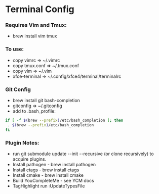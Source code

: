 # Terminal Config

### Requires Vim and Tmux:
  * brew install vim tmux

### To use:
  * copy vimrc 		=> ~/.vimrc
  * copy tmux.conf 	=> ~/.tmux.conf
  * copy vim 			=> ~/.vim
  * xfce-terminal 	=> ~/.config/xfce4/terminal/terminalrc

### Git Config  
  * brew install git bash-completion
  * gitconfig 		=> ~/.gitconfig
  * add to .bash_profile:
```bash
if [ -f $(brew --prefix)/etc/bash_completion ]; then
 . $(brew --prefix)/etc/bash_completion
fi
```

### Plugin Notes:  
  * run git submodule update --init --recursive (or clone recursively) to acquire plugins. 
  * Install pathogen - brew install pathogen
  * Install ctags - brew install ctags
  * Install cmake - brew install cmake
  * Build YouCompleteMe - see YCM docs
  * TagHighlight run :UpdateTypesFile
